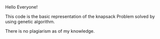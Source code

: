 Hello Everyone!

This code is the basic representation of the knapsack Problem
solved by using genetic algorithm.

There is no plagiarism as of my knowledge.
